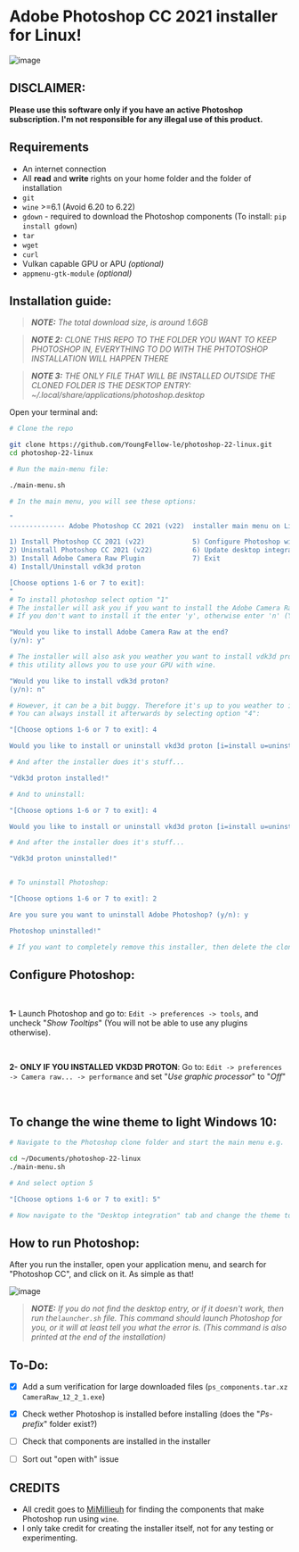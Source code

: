 # Adobe Photoshop CC 2021 installer for Linux!

![image](https://github.com/YoungFellow-le/photoshop-22-linux/blob/main/images/screenshot.png)

## DISCLAIMER:
**Please use this software only if you have an active Photoshop subscription. I'm not responsible for any illegal use of this product.**

## Requirements
- An internet connection
- All **read** and **write** rights on your home folder and the folder of installation
- `git`
- `wine` >=6.1 (Avoid 6.20 to 6.22)
- `gdown` - required to download the Photoshop components (To install: `pip install gdown`)
- `tar`
- `wget`
- `curl`
- Vulkan capable GPU or APU _(optional)_
- `appmenu-gtk-module` _(optional)_


## Installation guide:

>_**NOTE:** The total download size, is around 1.6GB_

>_**NOTE 2:** CLONE THIS REPO TO THE FOLDER YOU WANT TO KEEP PHOTOSHOP IN, EVERYTHING TO DO WITH THE PHTOTOSHOP INSTALLATION WILL HAPPEN THERE_

>_**NOTE 3:** THE ONLY FILE THAT WILL BE INSTALLED OUTSIDE THE CLONED FOLDER IS THE DESKTOP ENTRY: ~/.local/share/applications/photoshop.desktop_

Open your terminal and:

```bash
# Clone the repo

git clone https://github.com/YoungFellow-le/photoshop-22-linux.git
cd photoshop-22-linux

# Run the main-menu file:

./main-menu.sh

# In the main menu, you will see these options:

"
-------------- Adobe Photoshop CC 2021 (v22)  installer main menu on Linux --------------

1) Install Photoshop CC 2021 (v22)            5) Configure Photoshop wine prefix (winecfg)
2) Uninstall Photoshop CC 2021 (v22)          6) Update desktop integration
3) Install Adobe Camera Raw Plugin            7) Exit
4) Install/Uninstall vdk3d proton

[Choose options 1-6 or 7 to exit]:
"
# To install photoshop select option "1"
# The installer will ask you if you want to install the Adobe Camera Raw Plugin (that is yes in most cases)
# If you don't want to install it the enter 'y', otherwise enter 'n' (You can install it later from the menu if you like) e.g.

"Would you like to install Adobe Camera Raw at the end?
(y/n): y"

# The installer will also ask you weather you want to install vdk3d proton,
# this utility allows you to use your GPU with wine.

"Would you like to install vdk3d proton?
(y/n): n"

# However, it can be a bit buggy. Therefore it's up to you weather to install it or not.
# You can always install it afterwards by selecting option "4":

"[Choose options 1-6 or 7 to exit]: 4

Would you like to install or uninstall vkd3d proton [i=install u=uninstall]: i"

# And after the installer does it's stuff...

"Vdk3d proton installed!"

# And to uninstall:

"[Choose options 1-6 or 7 to exit]: 4

Would you like to install or uninstall vkd3d proton [i=install u=uninstall]: u"

# And after the installer does it's stuff...

"Vdk3d proton uninstalled!"


# To uninstall Photoshop:

"[Choose options 1-6 or 7 to exit]: 2

Are you sure you want to uninstall Adobe Photoshop? (y/n): y

Photoshop uninstalled!"

# If you want to completely remove this installer, then delete the cloned folder after running the uninstaller.
```
## Configure Photoshop:
<br>

**1-** Launch Photoshop and go to: `Edit -> preferences -> tools`, and uncheck "_Show Tooltips_" (You will not be able to use any plugins otherwise).

<br>

**2-** **ONLY IF YOU INSTALLED VKD3D PROTON**:  Go to: `Edit -> preferences -> Camera raw... -> performance` and set "_Use graphic processor_" to "_Off_"

<br>

## To change the wine theme to light Windows 10:
  ```bash
  # Navigate to the Photoshop clone folder and start the main menu e.g.
  
  cd ~/Documents/photoshop-22-linux
  ./main-menu.sh
  
  # And select option 5
  
  "[Choose options 1-6 or 7 to exit]: 5"
  
  # Now navigate to the "Desktop integration" tab and change the theme to "Light"
  
  ```
## How to run Photoshop:

After you run the installer, open your application menu, and search for "Photoshop CC", and click on it. As simple as that!


![image](https://user-images.githubusercontent.com/79008923/169689470-77dd0b17-b93a-4d91-819d-dabd8e9e401c.png)



>_**NOTE:** If you do not find the desktop entry, or if it doesn't work, then run the`launcher.sh` file. This command should launch Photoshop for you, or it will at least tell you what the error is. (This command is also printed at the end of the installation)_

## To-Do:

- [x] Add a sum verification for large downloaded files (`ps_components.tar.xz` `CameraRaw_12_2_1.exe`)

- [x] Check wether Photoshop is installed before installing (does the "_Ps-prefix_" folder exist?)

- [ ] Check that components are installed in the installer

- [ ] Sort out "open with" issue

## CREDITS

+ All credit goes to [MiMillieuh](https://github.com/MiMillieuh) for finding the components that make Photoshop run using `wine`.
+ I only take credit for creating the installer itself, not for any testing or experimenting.

